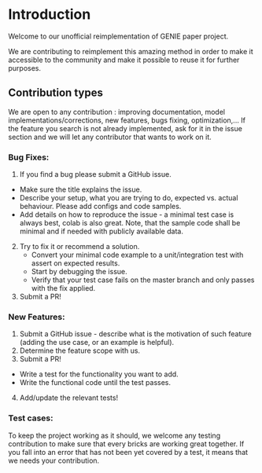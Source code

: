 # Introduction
Welcome to our unofficial reimplementation of GENIE paper project.

We are contributing to reimplement this amazing method in order to make it accessible to the community and make it possible to reuse it for further purposes.

## Contribution types

We are open to any contribution : improving documentation, model implementations/corrections, new features, bugs fixing, optimization,...
If the feature you search is not already implemented, ask for it in the issue section and we will let any contributor that wants to work on it. 

### Bug Fixes:
1. If you find a bug please submit a GitHub issue.
  - Make sure the title explains the issue.
  - Describe your setup, what you are trying to do, expected vs. actual behaviour. Please add configs and code samples.
  - Add details on how to reproduce the issue - a minimal test case is always best, colab is also great. Note, that the sample code shall be minimal and if needed with publicly available data.
2. Try to fix it or recommend a solution.
   - Convert your minimal code example to a unit/integration test with assert on expected results.
   - Start by debugging the issue.
   - Verify that your test case fails on the master branch and only passes with the fix applied.
3. Submit a PR!

### New Features:
1. Submit a GitHub issue - describe what is the motivation of such feature (adding the use case, or an example is helpful).
2. Determine the feature scope with us.
3. Submit a PR!
  - Write a test for the functionality you want to add.
  - Write the functional code until the test passes.
4. Add/update the relevant tests!

### Test cases:
To keep the project working as it should, we welcome any testing contribution to make sure that every bricks are working great together.
If you fall into an error that has not been yet covered by a test, it means that we needs your contribution.
